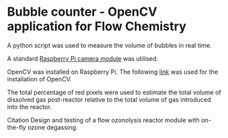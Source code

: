 # Bubble counter - OpenCV application for Flow Chemistry

A python script was used to measure the volume of bubbles in real time. 

A standard  [Raspberry Pi camera module](https://www.sparkfun.com/products/14028) was utilised.

OpenCV was installed on Raspberry Pi. 
The following [link](https://www.pyimagesearch.com/2018/09/26/install-opencv-4-on-your-raspberry-pi/) was used for the installation of OpenCV.

The total percentage of red pixels were used to estimate the total volume of dissolved gas post-reactor relative to the total volume of gas introduced into the reactor.

Citation
Design and testing of a flow ozonolysis reactor module with on-the-fly ozone degassing.

